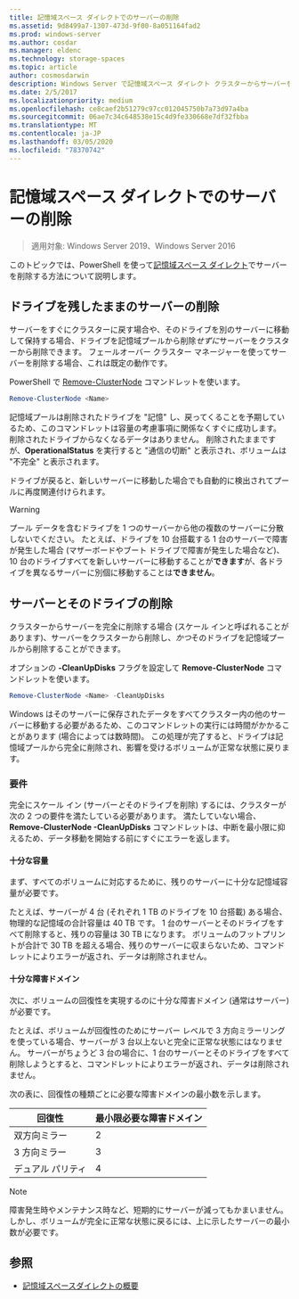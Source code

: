 ```yaml
---
title: 記憶域スペース ダイレクトでのサーバーの削除
ms.assetid: 9d8499a7-1307-473d-9f00-8a051164fad2
ms.prod: windows-server
ms.author: cosdar
ms.manager: eldenc
ms.technology: storage-spaces
ms.topic: article
author: cosmosdarwin
description: Windows Server で記憶域スペース ダイレクト クラスターからサーバーを削除する方法。
ms.date: 2/5/2017
ms.localizationpriority: medium
ms.openlocfilehash: ce8caef2b51279c97cc012045750b7a73d97a4ba
ms.sourcegitcommit: 06ae7c34c648538e15c4d9fe330668e7df32fbba
ms.translationtype: MT
ms.contentlocale: ja-JP
ms.lasthandoff: 03/05/2020
ms.locfileid: "78370742"
---
```

# <a name="removing-servers-in-storage-spaces-direct"></a>記憶域スペース ダイレクトでのサーバーの削除

>適用対象: Windows Server 2019、Windows Server 2016

このトピックでは、PowerShell を使って[記憶域スペース ダイレクト](storage-spaces-direct-overview.md)でサーバーを削除する方法について説明します。

## <a name="remove-a-server-but-leave-its-drives"></a>ドライブを残したままのサーバーの削除

サーバーをすぐにクラスターに戻す場合や、そのドライブを別のサーバーに移動して保持する場合、ドライブを記憶域プールから削除*せずに*サーバーをクラスターから削除できます。 フェールオーバー クラスター マネージャーを使ってサーバーを削除する場合、これは既定の動作です。

PowerShell で [Remove-ClusterNode](https://technet.microsoft.com/library/hh847251.aspx) コマンドレットを使います。

```PowerShell
Remove-ClusterNode <Name>
```

記憶域プールは削除されたドライブを "記憶" し、戻ってくることを予期しているため、このコマンドレットは容量の考慮事項に関係なくすぐに成功します。 削除されたドライブからなくなるデータはありません。 削除されたままですが、**OperationalStatus** を実行すると "通信の切断" と表示され、ボリュームは "不完全" と表示されます。

ドライブが戻ると、新しいサーバーに移動した場合でも自動的に検出されてプールに再度関連付けられます。

   >[!WARNING]
   > プール データを含むドライブを 1 つのサーバーから他の複数のサーバーに分散しないでください。 たとえば、ドライブを 10 台搭載する 1 台のサーバーで障害が発生した場合 (マザーボードやブート ドライブで障害が発生した場合など)、10 台のドライブすべてを新しいサーバーに移動することが**できます**が、各ドライブを異なるサーバーに別個に移動することは**できません**。

## <a name="remove-a-server-and-its-drives"></a>サーバーとそのドライブの削除

クラスターからサーバーを完全に削除する場合 (スケール インと呼ばれることがあります)、サーバーをクラスターから削除し、*かつ*そのドライブを記憶域プールから削除することができます。

オプションの **-CleanUpDisks** フラグを設定して **Remove-ClusterNode** コマンドレットを使います。

```PowerShell
Remove-ClusterNode <Name> -CleanUpDisks
```

Windows はそのサーバーに保存されたデータをすべてクラスター内の他のサーバーに移動する必要があるため、このコマンドレットの実行には時間がかかることがあります (場合によっては数時間)。 この処理が完了すると、ドライブは記憶域プールから完全に削除され、影響を受けるボリュームが正常な状態に戻ります。

### <a name="requirements"></a>要件

完全にスケール イン (サーバー*と*そのドライブを削除) するには、クラスターが次の 2 つの要件を満たしている必要があります。 満たしていない場合、**Remove-ClusterNode -CleanUpDisks** コマンドレットは、中断を最小限に抑えるため、データ移動を開始する前にすぐにエラーを返します。

#### <a name="enough-capacity"></a>十分な容量

まず、すべてのボリュームに対応するために、残りのサーバーに十分な記憶域容量が必要です。

たとえば、サーバーが 4 台 (それぞれ 1 TB のドライブを 10 台搭載) ある場合、物理的な記憶域の合計容量は 40 TB です。 1 台のサーバーとそのドライブをすべて削除すると、残りの容量は 30 TB になります。 ボリュームのフットプリントが合計で 30 TB を超える場合、残りのサーバーに収まらないため、コマンドレットによりエラーが返され、データは削除されません。

#### <a name="enough-fault-domains"></a>十分な障害ドメイン

次に、ボリュームの回復性を実現するのに十分な障害ドメイン (通常はサーバー) が必要です。

たとえば、ボリュームが回復性のためにサーバー レベルで 3 方向ミラーリングを使っている場合、サーバーが 3 台以上ないと完全に正常な状態にはなりません。 サーバーがちょうど 3 台の場合に、1 台のサーバーとそのドライブをすべて削除しようとすると、コマンドレットによりエラーが返され、データは削除されません。

次の表に、回復性の種類ごとに必要な障害ドメインの最小数を示します。

|    回復性          |    最小限必要な障害ドメイン   |
|------------------------|-------------------------------------|
|    双方向ミラー      |    2                                |
|    3 方向ミラー    |    3                                |
|    デュアル パリティ         |    4                                |

   >[!NOTE]
   > 障害発生時やメンテナンス時など、短期的にサーバーが減ってもかまいません。 しかし、ボリュームが完全に正常な状態に戻るには、上に示したサーバーの最小数が必要です。

## <a name="see-also"></a>参照

- [記憶域スペースダイレクトの概要](storage-spaces-direct-overview.md)
